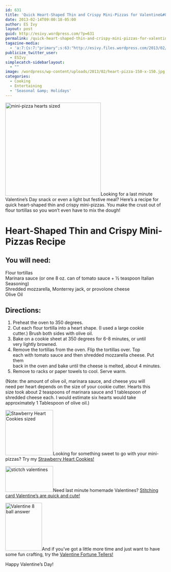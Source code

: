 ```yaml
---
id: 631
title: 'Quick Heart-Shaped Thin and Crispy Mini-Pizzas for Valentine&#8217;s'
date: 2013-02-14T09:00:18-05:00
author: ES Ivy
layout: post
guid: http://esivy.wordpress.com/?p=631
permalink: /quick-heart-shaped-thin-and-crispy-mini-pizzas-for-valentines/
tagazine-media:
  - 'a:7:{s:7:"primary";s:63:"http://esivy.files.wordpress.com/2013/02/stictch-valentines.jpg";s:6:"images";a:4:{s:68:"http://esivy.files.wordpress.com/2013/02/mini-pizza-hearts-sized.jpg";a:6:{s:8:"file_url";s:68:"http://esivy.files.wordpress.com/2013/02/mini-pizza-hearts-sized.jpg";s:5:"width";i:450;s:6:"height";i:439;s:4:"type";s:5:"image";s:4:"area";i:197550;s:9:"file_path";b:0;}s:74:"http://esivy.files.wordpress.com/2013/02/stawberry-heart-cookies-sized.jpg";a:6:{s:8:"file_url";s:74:"http://esivy.files.wordpress.com/2013/02/stawberry-heart-cookies-sized.jpg";s:5:"width";i:450;s:6:"height";i:426;s:4:"type";s:5:"image";s:4:"area";i:191700;s:9:"file_path";b:0;}s:63:"http://esivy.files.wordpress.com/2013/02/stictch-valentines.jpg";a:6:{s:8:"file_url";s:63:"http://esivy.files.wordpress.com/2013/02/stictch-valentines.jpg";s:5:"width";i:793;s:6:"height";i:430;s:4:"type";s:5:"image";s:4:"area";i:340990;s:9:"file_path";b:0;}s:69:"http://esivy.files.wordpress.com/2013/02/valentine-8-ball-answer2.jpg";a:6:{s:8:"file_url";s:69:"http://esivy.files.wordpress.com/2013/02/valentine-8-ball-answer2.jpg";s:5:"width";i:385;s:6:"height";i:500;s:4:"type";s:5:"image";s:4:"area";i:192500;s:9:"file_path";b:0;}}s:6:"videos";a:0:{}s:11:"image_count";i:4;s:6:"author";s:8:"37195739";s:7:"blog_id";s:8:"40536089";s:9:"mod_stamp";s:19:"2013-02-14 05:12:22";}'
publicize_twitter_user:
  - ESIvy
simplecatch-sidebarlayout:
  - ""
image: /wordpress/wp-content/uploads/2013/02/heart-pizza-150-x-150.jpg
categories:
  - Cooking
  - Entertaining
  - 'Seasonal &amp; Holidays'
---
```

[<img class="alignleft size-medium wp-image-646" alt="mini-pizza hearts sized" src="http://esivy.com/wordpress/wp-content/uploads/2013/02/mini-pizza-hearts-sized.jpg?w=300" width="300" height="292" srcset="https://esivy.com/wordpress/wp-content/uploads/2013/02/mini-pizza-hearts-sized.jpg 450w, https://esivy.com/wordpress/wp-content/uploads/2013/02/mini-pizza-hearts-sized-300x292.jpg 300w" sizes="(max-width: 300px) 100vw, 300px" />](http://esivy.com/wordpress/wp-content/uploads/2013/02/mini-pizza-hearts-sized.jpg)Looking for a last minute Valentine&#8217;s Day snack or even a light but festive meal? Here&#8217;s a recipe for quick heart-shaped thin and crispy mini-pizzas. You make the crust out of flour tortillas so you won&#8217;t even have to mix the dough!<!--more-->

# Heart-Shaped Thin and Crispy Mini-Pizzas Recipe

## You will need:

Flour tortillas  
Marinara sauce (or one 8 oz. can of tomato sauce + ½ teaspoon Italian Seasoning)  
Shredded mozzarella, Monterrey jack, or provolone cheese  
Olive Oil

## Directions:

1. Preheat the oven to 350 degrees.  
2. Cut each flour tortilla into a heart shape. (I used a large cookie  
cutter.) Brush both sides with olive oil.  
3. Bake on a cookie sheet at 350 degrees for 6-8 minutes, or until  
very lightly browned.  
4. Remove the tortillas from the oven. Flip the tortillas over. Top  
each with tomato sauce and then shredded mozzarella cheese. Put them  
back in the oven and bake until the cheese is melted, about 4 minutes.  
5. Remove to racks or paper towels to cool. Serve warm.

(Note: the amount of olive oil, marinara sauce, and cheese you will  
need per heart depends on the size of your cookie cutter. Hearts this  
size took about 2 teaspoons of marinara sauce and 1 tablespoon of  
shredded cheese each. I would estimate six hearts would take  
approximately 1 Tablespoon of olive oil.)

[<img class="alignleft size-thumbnail wp-image-635" alt="Stawberry Heart Cookies sized" src="http://esivy.com/wordpress/wp-content/uploads/2013/02/stawberry-heart-cookies-sized.jpg?w=150" width="150" height="142" srcset="https://esivy.com/wordpress/wp-content/uploads/2013/02/stawberry-heart-cookies-sized.jpg 450w, https://esivy.com/wordpress/wp-content/uploads/2013/02/stawberry-heart-cookies-sized-300x284.jpg 300w" sizes="(max-width: 150px) 100vw, 150px" />](http://esivy.com/cooking/super-easy-strawberry-heart-valentine-cookies/)Looking for something sweet to go with your mini-pizzas? Try my [Strawberry Heart Cookies!](http://esivy.com/cooking/super-easy-strawberry-heart-valentine-cookies/ "Super Easy Strawberry Heart Valentine Cookies")

[<img class="alignright size-thumbnail wp-image-620" alt="stictch valentines" src="http://esivy.com/wordpress/wp-content/uploads/2013/02/stictch-valentines.jpg?w=150" width="150" height="81" srcset="https://esivy.com/wordpress/wp-content/uploads/2013/02/stictch-valentines.jpg 793w, https://esivy.com/wordpress/wp-content/uploads/2013/02/stictch-valentines-300x162.jpg 300w, https://esivy.com/wordpress/wp-content/uploads/2013/02/stictch-valentines-624x338.jpg 624w" sizes="(max-width: 150px) 100vw, 150px" />](http://esivy.com/crafts/help-your-little-one-make-their-own-stitching-card-valentines/ "Super Easy Strawberry Heart Valentine Cookies")Need last minute homemade Valentines? [Stitching card Valentine&#8217;s are quick and cute!](http://esivy.com/crafts/help-your-little-one-make-their-own-stitching-card-valentines/ "Help your little one make their own stitching card Valentines")

[<img class="alignleft  wp-image-603" alt="Valentine 8 ball answer" src="http://esivy.com/wordpress/wp-content/uploads/2013/02/valentine-8-ball-answer2.jpg?w=115" width="115" height="150" srcset="https://esivy.com/wordpress/wp-content/uploads/2013/02/valentine-8-ball-answer2.jpg 385w, https://esivy.com/wordpress/wp-content/uploads/2013/02/valentine-8-ball-answer2-231x300.jpg 231w" sizes="(max-width: 115px) 100vw, 115px" />](http://esivy.com/crafts/valentine-fortune-teller/)And if you&#8217;ve got a little more time and just want to have some fun crafting, try the [Valentine Fortune Tellers!](http://esivy.com/crafts/valentine-fortune-teller/ "Make Your Own Valentine Fortune Teller")

Happy Valentine&#8217;s Day!